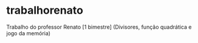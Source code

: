 # trabalhorenato
Trabalho do professor Renato [1 bimestre] (Divisores, função quadrática e jogo da memória)
